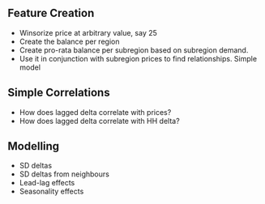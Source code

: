 ## Feature Creation

* Winsorize price at arbitrary value, say 25
* Create the balance per region
* Create pro-rata balance per subregion based on subregion demand.
* Use it in conjunction with subregion prices to find relationships. Simple model


## Simple Correlations

* How does lagged delta correlate with prices?
* How does lagged delta correlate with HH delta?

## Modelling

* SD deltas
* SD deltas from neighbours
* Lead-lag effects
* Seasonality effects
